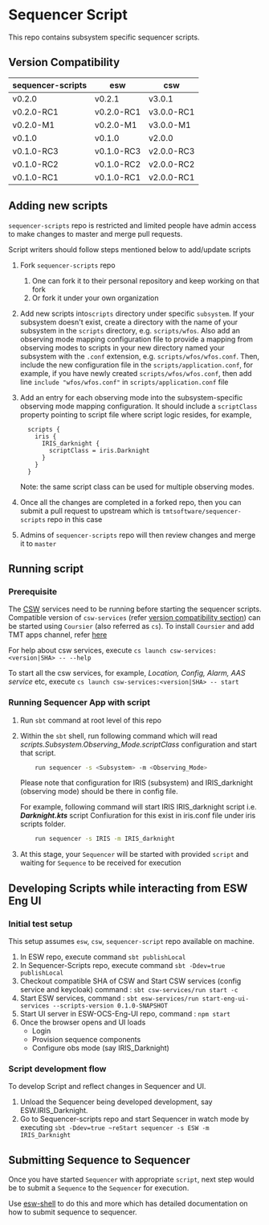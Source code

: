 # Sequencer Script

This repo contains subsystem specific sequencer scripts.

## Version Compatibility

| sequencer-scripts | esw        | csw        |
| ----------------- | ---------- | ---------- |
| v0.2.0            | v0.2.1     | v3.0.1     |    
| v0.2.0-RC1        | v0.2.0-RC1 | v3.0.0-RC1 |    
| v0.2.0-M1         | v0.2.0-M1  | v3.0.0-M1  |
| v0.1.0            | v0.1.0     | v2.0.0     |
| v0.1.0-RC3        | v0.1.0-RC3 | v2.0.0-RC3 |
| v0.1.0-RC2        | v0.1.0-RC2 | v2.0.0-RC2 |
| v0.1.0-RC1        | v0.1.0-RC1 | v2.0.0-RC1 |

## Adding new scripts

`sequencer-scripts` repo is restricted and limited people have admin access to make changes to master and merge pull requests.

Script writers should follow steps mentioned below to add/update scripts

1. Fork `sequencer-scripts` repo
    1. One can fork it to their personal repository and keep working on that fork
    1. Or fork it under your own organization

1. Add new scripts into`scripts` directory under specific `subsystem`.  If your subsystem doesn't exist, create a directory with the name of your subsystem in the `scripts` directory, e.g. `scripts/wfos`.  Also add an observing mode mapping configuration file to provide a mapping from observing modes to scripts in your new directory named your subsystem with the `.conf` extension, e.g. `scripts/wfos/wfos.conf`.  Then, include the new configuration file in the `scripts/application.conf`, for example, if you have newly created `scripts/wfos/wfos.conf`, then add line `include "wfos/wfos.conf"` in `scripts/application.conf` file

1. Add an entry for each observing mode into the subsystem-specific observing mode mapping configuration.  It should include a `scriptClass` property pointing to script file where script logic resides, for example,

    ```hocon
      scripts {
        iris {
          IRIS_darknight {
            scriptClass = iris.Darknight
          }
        }
      }
    ```

    Note: the same script class can be used for multiple observing modes.

1. Once all the changes are completed in a forked repo, then you can submit a pull request to upstream which is `tmtsoftware/sequencer-scripts` repo in this case

1. Admins of `sequencer-scripts` repo will then review changes and merge it to `master`

## Running script

### Prerequisite

The [CSW](https://github.com/tmtsoftware/csw) services need to be running before starting the sequencer scripts.
Compatible version of `csw-services` (refer [version compatibility section](#-version-compaibilty)) can be started using `Coursier` (also referred as `cs`).
To install `Coursier` and add TMT apps channel, refer [here](https://tmtsoftware.github.io/esw//technical/apps/getting-apps.html#1-install-coursier)

For help about csw services, execute `cs launch csw-services:<version|SHA> -- --help`

To start all the csw services, for example, _Location, Config, Alarm, AAS service_ etc, execute `cs launch csw-services:<version|SHA> -- start`

### Running Sequencer App with script

1. Run `sbt` command at root level of this repo

1. Within the `sbt` shell, run following command which will read _scripts.Subsystem.Observing_Mode.scriptClass_ configuration and start that script.

    ```bash
        run sequencer -s <Subsystem> -m <Observing_Mode>
    ```
    Please note that configuration for IRIS (subsystem) and IRIS_darknight (observing mode) should be there in
    config file.

    For example, following command will start IRIS IRIS_darknight script i.e. **_Darknight.kts_** script
    Confiuration for this exist in iris.conf file under iris scripts folder.
    
    ```bash
        run sequencer -s IRIS -m IRIS_darknight
    ```

1. At this stage, your `Sequencer` will be started with provided `script` and waiting for `Sequence` to be received for execution

## Developing Scripts while interacting from ESW Eng UI
### Initial test setup
This setup assumes `esw`, `csw`, `sequencer-script` repo available on machine.

1. In ESW repo, execute command `sbt publishLocal`
1. In Sequencer-Scripts repo, execute command `sbt -Ddev=true publishLocal`            
1. Checkout compatible SHA of CSW and Start CSW services (config service and keycloak) command : `sbt csw-services/run start -c`
1. Start ESW services, command : `sbt esw-services/run start-eng-ui-services --scripts-version 0.1.0-SNAPSHOT`
1. Start UI server in ESW-OCS-Eng-UI repo, command : `npm start`
1. Once the browser opens and UI loads
    - Login  
    - Provision sequence components
    - Configure obs mode (say IRIS_Darknight)

### Script development flow
To develop Script and reflect changes in Sequencer and UI.
1. Unload the Sequencer being developed development, say ESW.IRIS_Darknight.
1. Go to Sequencer-scripts repo and start Sequencer in watch mode by executing `sbt -Ddev=true ~reStart sequencer -s ESW -m IRIS_Darknight`

## Submitting Sequence to Sequencer

Once you have started `Sequencer` with appropriate `script`, next step would be to submit a `Sequence` to the `Sequencer` for execution.

Use [esw-shell](https://github.com/tmtsoftware/esw/tree/master/esw-shell) to do this and more which has detailed documentation on how to submit sequence to sequencer.
